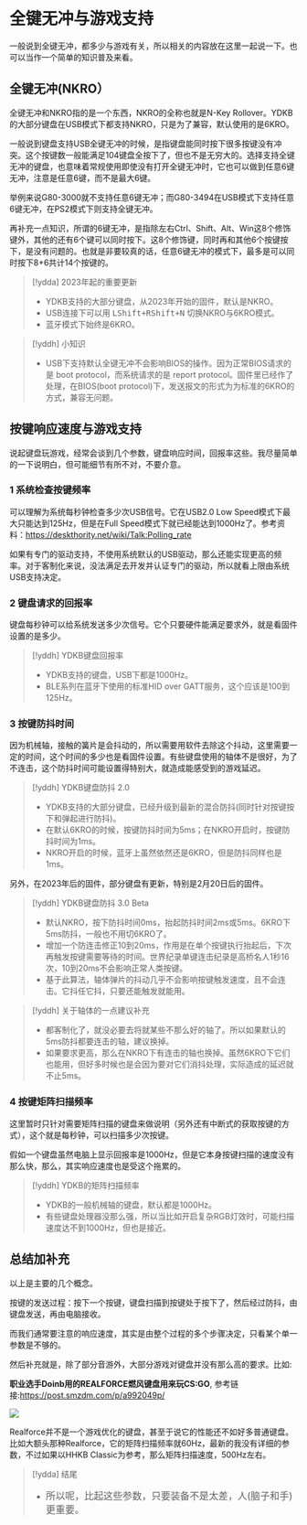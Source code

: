 # 全键无冲与游戏支持

一般说到全键无冲，都多少与游戏有关，所以相关的内容放在这里一起说一下。也可以当作一个简单的知识普及来看。


## 全键无冲(NKRO）

全键无冲和NKRO指的是一个东西，NKRO的全称也就是N-Key Rollover。YDKB的大部分键盘在USB模式下都支持NKRO，只是为了兼容，默认使用的是6KRO。

一般说到键盘支持USB全键无冲的时候，是指键盘能同时按下很多按键没有冲突。这个按键数一般能满足104键盘全按下了，但也不是无穷大的。选择支持全键无冲的键盘，也意味着常规使用即使没有打开全键无冲时，它也可以做到任意6键无冲，注意是任意6键，而不是最大6键。

举例来说G80-3000就不支持任意6键无冲；而G80-3494在USB模式下支持任意6键无冲，在PS2模式下则支持全键无冲。

再补充一点知识，所谓的6键无冲，是指除左右Ctrl、Shift、Alt、Win这8个修饰键外，其他的还有6个键可以同时按下。这8个修饰键，同时再和其他6个按键按下，是没有问题的。也就是非要较真的话，任意6键无冲的模式下，最多是可以同时按下8+6共计14个按键的。

> [!ydda] 2023年起的重要更新
> - YDKB支持的大部分键盘，从2023年开始的固件，默认是NKRO。
> - USB连接下可以用 <kbd>LShift+RShift+N</kbd> 切换NKRO与6KRO模式。
> - 蓝牙模式下始终是6KRO。

> [!yddh] 小知识
> - USB下支持默认全键无冲不会影响BIOS的操作。因为正常BIOS请求的是 boot protocol，而系统请求的是 report protocol。固件里已经作了处理，在BIOS(boot protocol)下，发送报文的形式为为标准的6KRO的方式，兼容无问题。


## 按键响应速度与游戏支持

说起键盘玩游戏，经常会谈到几个参数，键盘响应时间，回报率这些。我尽量简单的一下说明白，但可能细节有所不对，不要介意。

### 1 系统检查按键频率

可以理解为系统每秒钟检查多少次USB信号。它在USB2.0 Low Speed模式下最大只能达到125Hz，但是在Full Speed模式下就已经能达到1000Hz了。参考资料：https://deskthority.net/wiki/Talk:Polling_rate

如果有专门的驱动支持，不使用系统默认的USB驱动，那么还能实现更高的频率。对于客制化来说，没法满足去开发并认证专门的驱动，所以就看上限由系统USB支持决定。

### 2 键盘请求的回报率

键盘每秒钟可以给系统发送多少次信号。它个只要硬件能满足要求外，就是看固件设置的是多少。

> [!yddh] YDKB键盘回报率
> - YDKB支持的键盘，USB下都是1000Hz。
> - BLE系列在蓝牙下使用的标准HID over GATT服务，这个应该是100到125Hz。

### 3 按键防抖时间

因为机械轴，接触的簧片是会抖动的，所以需要用软件去除这个抖动，这里需要一定的时间，这个时间的多少也是看固件设置。有些键盘使用的轴体不是很好，为了不连击，这个防抖时间可能设置得特别大，就造成能感受到的游戏延迟。

> [!yddh] YDKB键盘防抖 2.0
> - YDKB支持的大部分键盘，已经升级到最新的混合防抖(同时针对按键按下和弹起进行防抖)。
> - 在默认6KRO的时候，按键防抖时间为5ms；在NKRO开启时，按键防抖时间为1ms。
> - NKRO开启的时候，蓝牙上虽然依然还是6KRO，但是防抖同样也是1ms。

另外，在2023年后的固件，部分键盘有更新，特别是2月20日后的固件。

> [!yddh] YDKB键盘防抖 3.0 Beta
> - 默认NKRO，按下防抖时间0ms，抬起防抖时间2ms或5ms。6KRO下5ms防抖，一般也不用切6KRO了。
> - 增加一个防连击修正10到20ms，作用是在单个按键执行抬起后，下次再触发按键需要等待的时间。世界纪录单键连击纪录是高桥名人1秒16次，10到20ms不会影响正常人类按键。
> - 基于此算法，轴体弹片的抖动几乎不会影响按键触发速度，且不会连击。它抖任它抖，只要还能触发就能用。

<p></p>

> [!yddh] 关于轴体的一点建议补充
> - 都客制化了，就没必要去将就某些不那么好的轴了。所以如果默认的5ms防抖都要连击的轴，建议换掉。
> - 如果要求更高，那么在NKRO下有连击的轴也换掉。虽然6KRO下它们也能用，但好多时候也是会因为要对它们消抖处理，实际造成的延迟就不止5ms。


### 4 按键矩阵扫描频率

这里暂时只针对需要矩阵扫描的键盘来做说明（另外还有中断式的获取按键的方式），这个就是每秒钟，可以扫描多少次按键。 

假如一个键盘虽然电脑上显示回报率是1000Hz，但是它本身按键扫描的速度没有那么快，那么，其实响应速度也是受这个拖累的。

> [!yddh] YDKB的矩阵扫描频率
> - YDKB的一般机械轴的键盘，默认都是1000Hz。
> - 有些键盘处理器没那么强，所以当比如开启复杂RGB灯效时，可能扫描速度达不到1000Hz，但也是接近。


##  总结加补充

以上是主要的几个概念。

按键的发送过程：按下一个按键，键盘扫描到按键处于按下了，然后经过防抖，由键盘发送，再由电脑接收。

而我们通常要注意的响应速度，其实是由整个过程的多个步骤决定，只看某个单一参数是不够的。

然后补充就是，除了部分音游外，大部分游戏对键盘并没有那么高的要求。比如:

**职业选手Doinb用的REALFORCE燃风键盘用来玩CS:GO**, 参考链接:https://post.smzdm.com/p/a992049p/

![](assets/doinb_realforce.jpg)

Realforce并不是一个游戏优化的键盘，甚至于说它的性能还不如好多普通键盘。比如大额头那种Realforce，它的矩阵扫描频率就60Hz，最新的我没有详细的参数，不过如果以HHKB Classic为参考，那么矩阵扫描速度，500Hz左右。

> [!ydda] 结尾
> - <p style="font-size: 1.2em">所以呢，比起这些参数，只要装备不是太差，人(脑子和手)更重要。</p>
